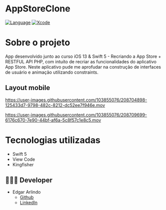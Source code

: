 # AppStoreClone

[![Language](https://img.shields.io/badge/Swift-5.0-brightgreen.svg)](http://swift.org)
[![Xcode](https://img.shields.io/badge/Xcode-12.4-brightgreen.svg)](https://developer.apple.com/download/more/)

# Sobre o projeto

App desenvolvido junto ao curso iOS 13 & Swift 5 - Recriando a App Store + RESTFUL API PHP, com intuíto de recriar as funcionalidades do aplicativo App Store. Neste aplicativo pude me aprofudar na construção de interfaces de usuário e animação utilizando constraints.

## Layout mobile

https://user-images.githubusercontent.com/103855076/208704898-125433d7-9798-482c-8212-dc52ee7f946e.mov 

https://user-images.githubusercontent.com/103855076/208709699-6176c670-7e90-44bf-af6a-5c8f57c1e8c5.mov

# Tecnologias utilizadas
- Swift 5
- View Code
- Kingfisher

## 👨🏻‍💻 Developer
* Edgar Arlindo
    * [Github](https://github.com/Edgar-AAS)
    * [LinkedIn](https://www.linkedin.com/in/edgar-arlindo-394242247/)
